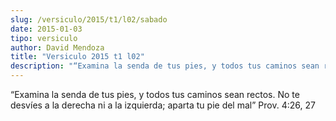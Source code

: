 ```yaml
---
slug: /versiculo/2015/t1/l02/sabado
date: 2015-01-03
tipo: versiculo
author: David Mendoza
title: "Versiculo 2015 t1 l02"
description: "“Examina la senda de tus pies, y todos tus caminos sean rectos. No te desvíes a la derecha ni a la izquierda; aparta tu pie del mal” (Prov. 4:26, 27)"
---
```


“Examina la senda de tus pies, y todos tus caminos sean rectos. No te desvíes a la derecha ni a la izquierda; aparta tu pie del mal” Prov. 4:26, 27
